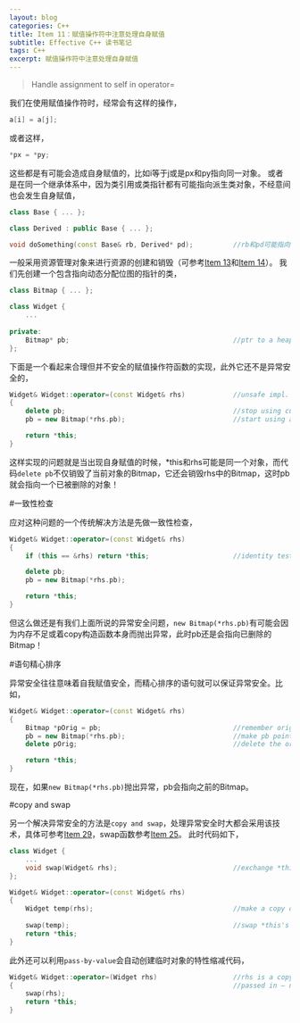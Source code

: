 ```yaml
---
layout: blog
categories: C++
title: Item 11：赋值操作符中注意处理自身赋值
subtitle: Effective C++ 读书笔记
tags: C++
excerpt: 赋值操作符中注意处理自身赋值
---
```


> Handle assignment to self in operator=

我们在使用赋值操作符时，经常会有这样的操作，

```cpp
a[i] = a[j];                            
```

或者这样，

```cpp
*px = *py;
```

这些都是有可能会造成自身赋值的，比如i等于j或是px和py指向同一对象。
或者是在同一个继承体系中，因为类引用或类指针都有可能指向派生类对象，不经意间也会发生自身赋值，

```cpp
class Base { ... };

class Derived : public Base { ... };

void doSomething(const Base& rb, Derived* pd);          //rb和pd可能指向同一个对象
```

一般采用资源管理对象来进行资源的创建和销毁（可参考[Item 13](/2016/02/01/effective-13.html)和[Item 14](/2016/02/02/effective-14.html)）。
我们先创建一个包含指向动态分配位图的指针的类，

```cpp
class Bitmap { ... };

class Widget {
    ...
    
private:
    Bitmap* pb;                                         //ptr to a heap-allocated object
};
```

下面是一个看起来合理但并不安全的赋值操作符函数的实现，此外它还不是异常安全的，

```cpp
Widget& Widget::operator=(const Widget& rhs)            //unsafe impl. of operator=
{
    delete pb;                                          //stop using current bitmap
    pb = new Bitmap(*rhs.pb);                           //start using a copy of rhs's bitmap

    return *this;
}
```
这样实现的问题就是当出现自身赋值的时候，\*this和rhs可能是同一个对象，而代码`delete
pb`不仅销毁了当前对象的Bitmap，它还会销毁rhs中的Bitmap，这时pb就会指向一个已被删除的对象！

#一致性检查

应对这种问题的一个传统解决方法是先做一致性检查，

```cpp
Widget& Widget::operator=(const Widget& rhs)            
{
    if (this == &rhs) return *this;                     //identity test

    delete pb;                                          
    pb = new Bitmap(*rhs.pb);                           

    return *this;
}
```
但这么做还是有我们上面所说的异常安全问题，`new
Bitmap(*rhs.pb)`有可能会因为内存不足或着copy构造函数本身而抛出异常，此时pb还是会指向已删除的Bitmap！

#语句精心排序

异常安全往往意味着自我赋值安全，而精心排序的语句就可以保证异常安全。比如，

```cpp
Widget& Widget::operator=(const Widget& rhs)
{
    Bitmap *pOrig = pb;                                 //remember original pb
    pb = new Bitmap(*rhs.pb);                           //make pb point to a copy of *pb
    delete pOrig;                                       //delete the original pb

    return *this;
}
```
现在，如果`new Bitmap(*rhs.pb)`抛出异常，pb会指向之前的Bitmap。

#copy and swap

另一个解决异常安全的方法是`copy and swap`，处理异常安全时大都会采用该技术，具体可参考[Item 
29](/2016/02/17/effective-29.html)，swap函数参考[Item 25](/2016/02/13/effective.html)。
此时代码如下，

```cpp
class Widget {
    ...
    void swap(Widget& rhs);                             //exchange *this's and rhs's data;
};

Widget& Widget::operator=(const Widget& rhs)
{
    Widget temp(rhs);                                   //make a copy of rhs's data
    
    swap(temp);                                         //swap *this's data with the copy's
    return *this;
}
```

此外还可以利用`pass-by-value`会自动创建临时对象的特性缩减代码，

```cpp
Widget& Widget::operator=(Widget rhs)                   //rhs is a copy of the object
{                                                       //passed in — note pass by val
    swap(rhs);
    return *this;
}
```
